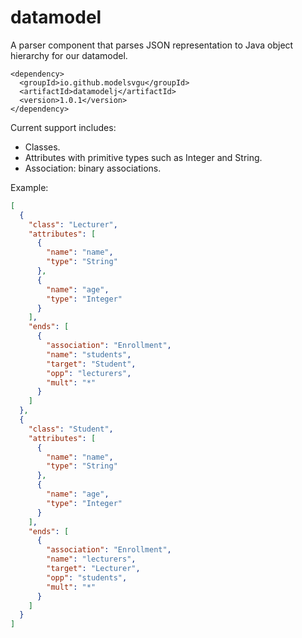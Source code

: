 # datamodel
A parser component that parses JSON representation to Java object hierarchy for our datamodel.

```
<dependency>
  <groupId>io.github.modelsvgu</groupId>
  <artifactId>datamodelj</artifactId>
  <version>1.0.1</version>
</dependency>
```

Current support includes:
- Classes.
- Attributes with primitive types such as Integer and String.
- Association: binary associations.

Example:
```json
[
  {
    "class": "Lecturer",
    "attributes": [
      {
        "name": "name",
        "type": "String"
      },
      {
        "name": "age",
        "type": "Integer"
      }
    ],
    "ends": [
      {
        "association": "Enrollment",
        "name": "students",
        "target": "Student",
        "opp": "lecturers",
        "mult": "*"
      }
    ]
  },
  {
    "class": "Student",
    "attributes": [
      {
        "name": "name",
        "type": "String"
      },
      {
        "name": "age",
        "type": "Integer"
      }
    ],
    "ends": [
      {
        "association": "Enrollment",
        "name": "lecturers",
        "target": "Lecturer",
        "opp": "students",
        "mult": "*"
      }
    ]
  }
]
```

